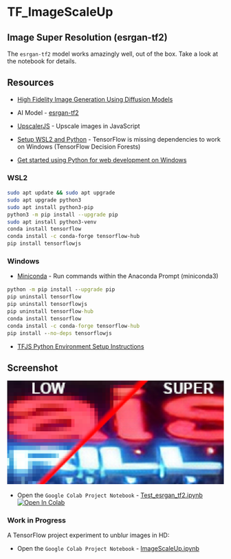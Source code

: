 # TF_ImageScaleUp

## Image Super Resolution (esrgan-tf2)

The `esrgan-tf2` model works amazingly well, out of the box. Take a look at the notebook for details.

## Resources

* [High Fidelity Image Generation Using Diffusion Models](https://ai.googleblog.com/2021/07/high-fidelity-image-generation-using.html)

* AI Model - [esrgan-tf2](https://tfhub.dev/captain-pool/esrgan-tf2/1)

* [UpscalerJS](https://upscalerjs.com/) - Upscale images in JavaScript

* [Setup WSL2 and Python](http://tagenigma.com/blog/2020/11/24/windows-subsystem-for-linux-installation-guide-for-windows-10/) - TensorFlow is missing dependencies to work on Windows (TensorFlow Decision Forests)

* [Get started using Python for web development on Windows](https://learn.microsoft.com/en-us/windows/python/web-frameworks)

### WSL2

```sh
sudo apt update && sudo apt upgrade
sudo apt upgrade python3
sudo apt install python3-pip
python3 -m pip install --upgrade pip
sudo apt install python3-venv
conda install tensorflow
conda install -c conda-forge tensorflow-hub
pip install tensorflowjs
```

### Windows

* [Miniconda](https://docs.conda.io/en/latest/miniconda.html) - Run commands within the Anaconda Prompt (miniconda3)

```cmd
python -m pip install --upgrade pip
pip uninstall tensorflow
pip uninstall tensorflowjs
pip uninstall tensorflow-hub
conda install tensorflow
conda install -c conda-forge tensorflow-hub
pip install --no-deps tensorflowjs
```

* [TFJS Python Environment Setup Instructions](https://github.com/tgraupmann/HTML5_AIBoxCamera)

## Screenshot

![image_1](images/image_1.png)

* Open the `Google Colab Project Notebook` - [Test_esrgan_tf2.ipynb](Test_esrgan_tf2.ipynb) <a href="https://colab.research.google.com/github/tgraupmann/TF_ImageScaleUp/blob/main/Test_esrgan_tf2.ipynb" target="_blank"><img src="https://colab.research.google.com/assets/colab-badge.svg" alt="Open In Colab"/></a>

### Work in Progress

A TensorFlow project experiment to unblur images in HD:

* Open the `Google Colab Project Notebook` - [ImageScaleUp.ipynb](ImageScaleUp.ipynb)
